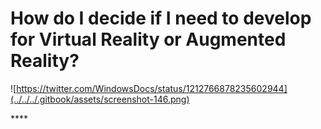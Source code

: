 # How do I decide if I need to develop for Virtual Reality or Augmented Reality?



![https://twitter.com/WindowsDocs/status/1212766878235602944](../../../.gitbook/assets/screenshot-146.png)

\*\*\*\*

